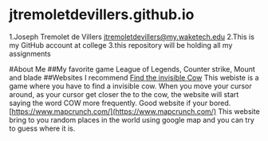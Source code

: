 # jtremoletdevillers.github.io

1.Joseph Tremolet de Villers jtremoletdevillers@my.waketech.edu
2.This is my GitHub account at college
3.this repository will be holding all my assignments


#About Me
##My favorite game
League of Legends, Counter strike, Mount and blade
##Websites I recommend
[Find the invisible Cow](https://findtheinvisiblecow.com/)
This webiste is a game where you have to find a invisible cow. When you move your cursor around, as your cursor get closer the to the cow, the website will start saying the word COW more frequently. Good website if your bored.
[https://www.mapcrunch.com/](https://www.mapcrunch.com/)
This website bring to you random places in the world using google map and you can try to guess where it is.